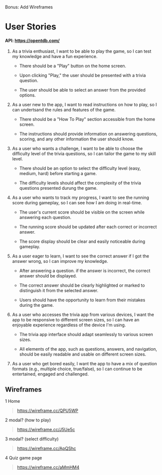 
Bonus: Add Wireframes


# User Stories

#### API: https://opentdb.com/
1. As a trivia enthusiast, I want to be able to play the game, so I can test my knowledge and have a fun experience.
   
    - There should be a "Play" button on the home screen.

    - Upon clicking "Play," the user should be presented with a trivia question.

    - The user should be able to select an answer from the provided options.

2. As a user new to the app, I want to read instructions on how to play, so I can undertsand the rules and features of the game. 

    - There should be a "How To Play" section accessible from the home screen. 

    - The instructions should provide information on answering questions, scoring, and any other information the user should know.
3. As a user who wants a challenge, I want to be able to choose the difficulty level of the trivia questions, so I can tailor the game to my skill level. 

    - There should be an option to select the difficulty level (easy, medium, hard) before starting a game.

    - The difficulty levels should affect the complexity of the trivia questions presented durung the game. 

4. As a user who wants to track my progress, I want to see the running score during gameplay, so I can see how I am doing in real-time.

    - The user's current score should be visible on the screen while answering each question.

    - The running score should be updated after each correct or incorrect answer. 

    - The score display should be clear and easily noticeable during gameplay.

5. As a user eager to learn, I want to see the correct answer if I got the answer wrong, so I can improve my knowledge. 

    - After answering a question. if the answer is incorrect, the correct answer should be displayed. 

    - The correct answer should be clearly highlighted or marked to distinguish it from the selected answer. 

    - Users should have the opportunity to learn from their mistakes during the game. 

6. As a user who accesses the trivia app from various devices, I want the app to be responsive to different screen sizes, so I can have an enjoyable experience regardless of the device I'm using.

    - The trivia app interface should adapt seamlessly to various screen sizes.

    - All elements of the app, such as questions, answers, and navigation, should be easily readable and usable on different screen sizes.

7. As a user who get bored easily, I want the app to have a mix of question formats (e.g., multiple choice, true/false), so I can continue to be entertained, engaged and challenged. 
<!-- 
8. As a competitive user, I want to be able to add my score to the high score leaderboard, so I can compare my performance with others or myself. 

    - After completting the game, the user should see their final score.

    - There should be an option to add the score to the high score leaderboard.

    - The high score leaderboard should be accessible from the home screen.  -->

## Wireframes

1 Home
>https://wireframe.cc/QPU5WP

2 modal? (how to play)
>https://wireframe.cc/J5Ue5c

3 modal? (select difficulty)
>https://wireframe.cc/ApQShc

4 Quiz game page
>https://wireframe.cc/aMmHM4





